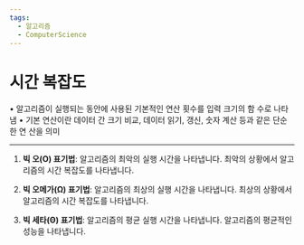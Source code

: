 ```yaml
---
tags:
  - 알고리즘
  - ComputerScience
---
```

# 시간 복잡도

• 알고리즘이 실행되는 동안에 사용된 기본적인 연산 횟수를 입력 크기의 함 수로 나타냄
• 기본 연산이란 데이터 간 크기 비교, 데이터 읽기, 갱신, 숫자 계산 등과 같은 단순한 연 산을 의미

-----
1. **빅 오(O) 표기법**: 알고리즘의 최악의 실행 시간을 나타냅니다. 최악의 상황에서 알고리즘의 시간 복잡도를 나타냅니다.
    
2. **빅 오메가(Ω) 표기법**: 알고리즘의 최상의 실행 시간을 나타냅니다. 최상의 상황에서 알고리즘의 시간 복잡도를 나타냅니다.
    
3. **빅 세타(Θ) 표기법**: 알고리즘의 평균 실행 시간을 나타냅니다. 알고리즘의 평균적인 성능을 나타냅니다.